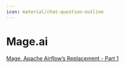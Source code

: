 ```yaml
---
icon: material/chat-question-outline
---
```


# Mage.ai

[Mage, Apache Airflow’s Replacement - Part 1](https://blog.det.life/mage-the-modern-orchestration-tooling-to-replace-airflow-part-1-eb7ef5df9105)
